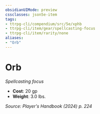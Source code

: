 ```yaml
---
obsidianUIMode: preview
cssclasses: json5e-item
tags:
- ttrpg-cli/compendium/src/5e/xphb
- ttrpg-cli/item/gear/spellcasting-focus
- ttrpg-cli/item/rarity/none
aliases: 
- "Orb"
---
```

# Orb
*Spellcasting focus*  

- **Cost**: 20 gp
- **Weight**: 3.0 lbs.

*Source: Player's Handbook (2024) p. 224*